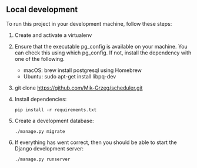 ## Local development
To run this project in your development machine, follow these steps:

1. Create and activate a virtualenv 

2. Ensure that the executable pg_config is available on your machine. You can check this using which pg_config. If not, install the dependency with one of the following.

    *   macOS: brew install postgresql using Homebrew
    *   Ubuntu: sudo apt-get install libpq-dev

3.  git clone https://github.com/Mik-Grzeg/scheduler.git 

4. Install dependencies:

    ``pip install -r requirements.txt``

5. Create a development database:

    ``./manage.py migrate``

6. If everything has went correct, then you should be able to start the Django development server:

    ``./manage.py runserver``